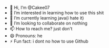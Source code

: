 - 👋 Hi, I’m @Cakee07
- 👀 I’m interested in learning how to use this shit
- 🌱 I’m currently learning java(i hate it)
- 💞️ I’m looking to collaborate on nothing
- 📫 How to reach me? just don't
- 😄 Pronouns: he
- ⚡ Fun fact: i dont no how to use Github
